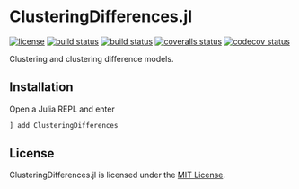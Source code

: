 # ClusteringDifferences.jl

[![license](https://img.shields.io/badge/license-MIT-blue.svg)](https://github.com/laschuet/ClusteringDifferences.jl/blob/master/LICENSE.txt)
[![build status](https://travis-ci.com/laschuet/ClusteringDifferences.jl.svg?branch=master)](https://travis-ci.com/laschuet/ClusteringDifferences.jl)
[![build status](https://ci.appveyor.com/api/projects/status/2e0kddhoawudilci/branch/master?svg=true)](https://ci.appveyor.com/project/laschuet/clusteringdifferences-jl/branch/master)
[![coveralls status](https://coveralls.io/repos/github/laschuet/ClusteringDifferences.jl/badge.svg?branch=master)](https://coveralls.io/github/laschuet/ClusteringDifferences.jl?branch=master)
[![codecov status](https://codecov.io/gh/laschuet/ClusteringDifferences.jl/branch/master/graph/badge.svg)](https://codecov.io/gh/laschuet/ClusteringDifferences.jl)

Clustering and clustering difference models.

## Installation

Open a Julia REPL and enter

```julia
] add ClusteringDifferences
```

## License

ClusteringDifferences.jl is licensed under the [MIT License](./LICENSE.txt).
